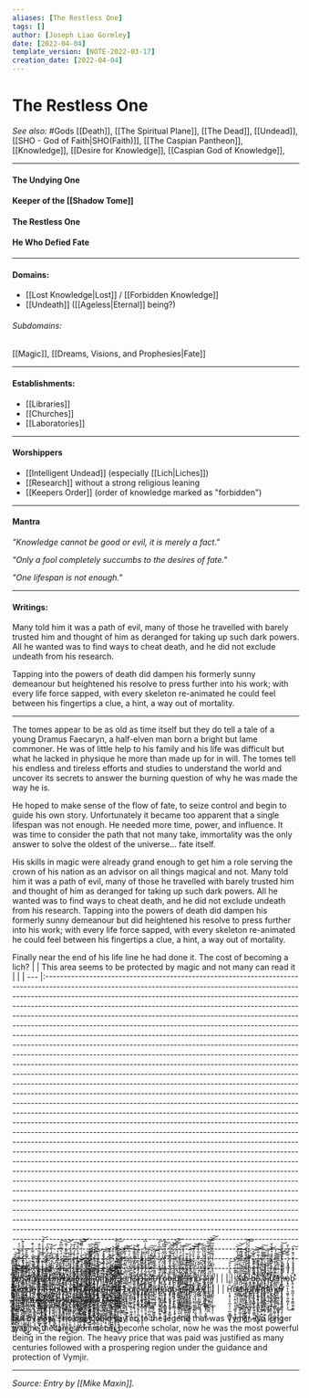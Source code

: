 ```yaml
---
aliases: [The Restless One]
tags: []
author: [Joseph Liao Gormley]
date: [2022-04-04]
template_version: [NOTE-2022-03-17]
creation_date: [2022-04-04]
---
```

# The Restless One
*See also:* #Gods [[Death]], [[The Spiritual Plane]], [[The Dead]], [[Undead]], [[SHO - God of Faith|SHO(Faith)]], [[The Caspian Pantheon]], [[Knowledge]], [[Desire for Knowledge]], [[Caspian God of Knowledge]], 
___
#### The Undying One
#### Keeper of the [[Shadow Tome]]
#### The Restless One
#### He Who Defied Fate

___
#### Domains:
- [[Lost Knowledge|Lost]] / [[Forbidden Knowledge]]
- [[Undeath]] ([[Ageless|Eternal]] being?)

###### Subdomains:
[[Magic]], [[Dreams, Visions, and Prophesies|Fate]]

___
#### Establishments:
- [[Libraries]]
- [[Churches]]
- [[Laboratories]]

___
#### Worshippers
- [[Intelligent Undead]] (especially [[Lich|Liches]])
- [[Research]] without a strong religious leaning
- [[Keepers Order]] (order of knowledge marked as "forbidden")

___
#### Mantra
*"Knowledge cannot be good or evil, it is merely a fact."*

*"Only a fool completely succumbs to the desires of fate."*

*"One lifespan is not enough."*

___
#### Writings:
Many told him it was a path of evil, many of those he travelled with barely trusted him and thought of him as deranged for taking up such dark powers. All he wanted was to find ways to cheat death, and he did not exclude undeath from his research.

Tapping into the powers of death did dampen his formerly sunny demeanour but heightened his resolve to press further into his work; with every life force sapped, with every skeleton re-animated he could feel between his fingertips a clue, a hint, a way out of mortality.

___
The tomes appear to be as old as time itself but they do tell a tale of a young Dramus Faecaryn, a half-elven man born a bright but lame commoner. He was of little help to his family and his life was difficult but what he lacked in physique he more than made up for in will. The tomes tell his endless and tireless efforts and studies to understand the world and uncover its secrets to answer the burning question of why he was made the way he is.

He hoped to make sense of the flow of fate, to seize control and begin to guide his own story. Unfortunately it became too apparent that a single lifespan was not enough. He needed more time, power, and influence. It was time to consider the path that not many take, immortality was the only answer to solve the oldest of the universe... fate itself.

His skills in magic were already grand enough to get him a role serving the crown of his nation as an advisor on all things magical and not. Many told him it was a path of evil, many of those he travelled with barely trusted him and thought of him as deranged for taking up such dark powers. All he wanted was to find ways to cheat death, and he did not exclude undeath from his research. Tapping into the powers of death did dampen his formerly sunny demeanour but did heightened his resolve to press further into his work; with every life force sapped, with every skeleton re-animated he could feel between his fingertips a clue, a hint, a way out of mortality.

Finally near the end of his life line he had done it. The cost of becoming a lich? <!--XXXXXXXXXXXXXXXXXXXXXXXXXXXXXXXXXXXXXX-->
|     |                                                                                                                                                                                                                                                                                                                                                                                                                                                                                                                                                                                                                                                                                                                                                                                                                                                                                                                                                                                                                                                                                                                                                                                                                This area seems to be protected by magic and not many can read it                                                                                                                                                                                                                                                                                                                                                                                                                                                                                                                                                                                                                                                                                                                                                                                                                                                                                                                                                                                                                                                                                                                                                                                                                |     |
| --- |:-----------------------------------------------------------------------------------------------------------------------------------------------------------------------------------------------------------------------------------------------------------------------------------------------------------------------------------------------------------------------------------------------------------------------------------------------------------------------------------------------------------------------------------------------------------------------------------------------------------------------------------------------------------------------------------------------------------------------------------------------------------------------------------------------------------------------------------------------------------------------------------------------------------------------------------------------------------------------------------------------------------------------------------------------------------------------------------------------------------------------------------------------------------------------------------------------------------------------------------------------------------------------------------------------------------------------------------------------------------------------------------------------------------------------------------------------------------------------------------------------------------------------------------------------------------------------------------------------------------------------------------------------------------------------------------------------------------------------------------------------------------------------------------------------------------------------------------------------------------------------------------------------------------------------------------------------------------------------------------------------------------------------------------------------------------------------------------------------------------------------------------------------------------------------------------------------------------------------------------------------------------------------------------------------------------------------------------------------------------------------------------------------------------------------------------------------------------------------------------------------:| --- |
|     |                                                                                                                                                                                                             ⅃̴̨̨̛̪͇̘̟̤͉̮̥͎͔͙͎͓̂͂̀̽̌̍͂̉̽̂̑̅̕͘͜͝͝o̵̡̢̡̧͎̹̩̟͖͈̖̤̲̼̟͍̓̓̋́̿̍̈́͌̅̐̒́̈́̒͘̕͜ɿ̴̢̘̬̘͇̱͙͍͇̻̞͇̣̲͉͖͑̓͐̿̅̉̽̔͒͂̍̓̒̄̆̒͊͜ͅǝ̵̢̛̛͎̦̰̩̝̱͉̜̪̰̣̟̭͖̾̊̅͌̏̉̐͗͒̃̎̑̌̕͘͠m̸̨̢̝̫̞̙̮͉͉͙̭̼̞͈̪̖̦͌̆̒̎̓͒͒̔͌́̿͛́͗͊̕̚ ̵̢̢̹̺̫̮̥͇͎̱͖̲͙̻̿́̆̃̋̇̍́̉́̇̕̚͘͜͜͠͠i̶̧̧̼͕̘̙̮̗̰͎͔̟̲̬̻̓̃̒̓̇͗̾̏́͗̌̏̃̉̑̄̕͜q̵̛̗͇͙̜̬̜̤͇̩̮͖͈͉̤̣̯̓͛̽̽͒͐̿͗̈́͋̔̾̾̍̂́͝ͅƨ̸̨̼̝͓̖̹͙̟͇̖̱̜͕͙̉͂̋̓̇̔̔̑͊̎̀͐̀̽͆́͠ͅͅυ̶̫͇̭̪̠͍̗̥̫͖̩̞̜̹͈̖̅̐̈́͋͗̍̒̈́́̓͗̌͂̚̚̚͝m̸̡̫͈̰̼̜̩̺̗̯͎̼̩̪̲͍͐̄͆̈́̀̎̒̿̄̂̄͑̒̚̕̕͠ ̶̡̬̰͉̰̼̼̣͔̝͖̙͙̝̻̮̏̾͑̊͊́̈́̒̓̈́̌̿̈͆͊͜͠ͅb̸̨̡̛̩͕̥̯͈͖̜̱̝̳̹̺̰̙̳̩͂̍̅̈́̃͑͋̇̔̀̀͌̇͗͌͝͝ó̴̢̡͓͙̮͕̮̜̱̜̺̟̙̥̰́̓͑̇̾́̂̔̉̆̌̊̀̉͘͝ͅͅͅl̴̨̛̰̮̮̟̣̜̗̟̻̦̼̪̰̮̭̀͛̊͂̈̈́̽̅̒̌̾́̃̓͑̚͠o̶̡̨̠̜̫̰̹̙̳̞̹͚̜̯̻̊͗̒͊͛͗̈́͗̾̋̄̔́̌͛͜͝͝͝ͅͅɿ̴̧̳̩͈̳͈̼̻̹͕̠͕̠̯̰̘̈́̀͒̿̐͛͌̀̐͑͗̒̿̋͜͝͝ͅ ̸̢̘̮̗͈̯͙̹̤̣̣̤̲̻͖̙̽͛͆̾́̓̊̎͛́͆͘͝͝͠͠ͅƨ̴̧̛̛̠͈̳̣̻͔͍̖̣͉̞͓̮̻̺̀̑̏͛̀͂́̈̈́͋͠͝͝ͅi̴̡̦̠͖̺͓̭͈̩̪̤͇̫̱̝̙͙̝͂͒̄̀͐͒̅͂̿͌͒̌̐̎̅̚̚Ɉ̴̨̨͈̯̹͕͇̙̮̰̳̞̠̯͂̏̄̑̊̉͋͐̇̀̒̌́̓͑͜͝ͅ ̵̡̢̯̯̭͍̟̰̱̹͕͔̺͕̬͓̆͗̈́̒̋͐́̀̃̀̆̋͊̄́̀̒͠ɒ̴̡̨̢̮̠̻̫̤̳̗̲̰̪̘̰͎͇͙̇̀̂͌̿̓̊͌̈́̂͋̑̐͂̕͘m̴̨͚̘͚̪͈̙̲̩̲̹̟̻̳͇̪̤̆͗̎̾̽͗̏̀́̉̽̆͐̚͘͜͝͝ǝ̸̨̡̨̤͖̟̗͍̲̠̺͚͕͔̏͛͌̂̓͗̅͐̾̂͂̍͊͊͘͘͜ͅɈ̸̢̛̭̺̯̜͚̘̜͈̠͈̮̹̪͊̿́̅͐́̈́̏̓͛͋́̕̚͝ͅͅ,̸̧̨̧̛̗̲̱͉̯̪̮̺̞̩̲͈̥̹͂́͒̿͋̿͐̔̈́̋̎̋́̀́͊͝ͅ ̶̢̧̰̼̬̗͕̲̲̜͚͚̪̭̮͚̊͒̔̈́̔͋͒͐̂̐͑̅́̄̒̚͝ɔ̷̢̡̘̭͈̟͙̝̙̳̣̰͓̦̭̒͆͆͛͒̀̍̀̈́̂͂͋̚͠͝͠ͅo̵̫̲̺̭̱͍̰̝̙̯̘̻͙͕̟̳͑̎̆͗̒͌̽̑͑͑́͂͂͛͝͝ͅn̵̛̛̛̲̘̦̭̯̤͓͍͖̘̥̩̰͚̺̉͗͊͐͒̈̇͂̐̎̀͗͋̚͜͠ƨ̴̛̥̱̘͙̩̲̪̼̘̱̺̲̜̙̊̀̀́̌͂͒͌̈͒̉̂̑͛̑̕͝ͅͅͅǝ̶̧̡̛̦̯̤̜͚̺͍̥̝̙̮̺̀̓̈̊̋̈́̏͊̎̔̏̅̆͑͒͂͘͜ɔ̵̨̲͇͙̯̥͕̭͈̟͖̼̘̬̀̃̀͑̋͋̌͆̄̌̋͐̾̇̚͘ͅɈ̶̳̜̝̱̤̗̗̳͙̺̜̗̠̠̻̮̊̈́̿̊̍̓͗͐̎͆̈́͊̉͑͆̍ǝ̷̢̛̥̘͉͚̰͎̪̭̼͕͚͇̻̈́̈́̎̒̂͛̉̊̍̍̃̎͂͘͜͠͠Ɉ̶̛̛͎̼̜͕̮̲̜̳̩̰͉̦̖̼̳̻̮͆̈́̊͊́̿́̃̑̆͛͒͘̕ῦ̶̨̦̰͓̣̼̪̫̣̫̣͎̹̱̝̜̓̒̇̀̅̀̒̈́͗̍̔͘̕͝ɿ̸̡̢̧̡̧̭̗̣̱̪̦̣̠̠̣̟͋͐̈́͒͗̀̿̑̾̏̀̓͆̔̂͘͘͝ͅͅ ̷̡̢̧̡̧̧̙̬͉̯̪̬͍̭̲̩͙̆̽͐̏͒͒̈̉͆̂̔̈́͒̈́͜͠͠ɒ̷̢̧͉̘͎̫͙̰̱͙̬͖͍͓̻̺͉̔̊̿̌̾̏̀̈́̓͆̐̾͊̽̑̒̚ͅb̵̝̝̣̝͙͚͙̝̗̣̘̱̗̘̦͚̩̑̈́͂͋̀͗̐̉͊̿̍͆̋͝͝͝͠i̵̢̨̧̗̮̮͚̲͈̳͔̣͎͙̼̭͂̅̋́̀̆̓͗͐̈́̓̑̆̀͂͝͠q̸̬̪̼̠̖͍͇̳̱̹̻͖̙̝͇̦̂̈́̽̽̾̈́̄̍̈́̈́̏̆̉̑̕͘͘i̸͎̳̦͚̝̟͇͕̯̞̖͖̹̪̯̥͛̃̀͂̌̓͒̓́͒̈́̊́͘̕͝ƨ̶̢̢̛͙͉̣̰̬̮̤̪̬̯̬͈̬͍͍̘̓̽͛̌̒̂̒͒̊̏̉͐̽̎͝͠ɔ̵̧̛̛̛͖̪͈̮̬̥̱̥͉͔̳̮̰͚̆͆͊̀̏̉̀̒͂͊̐͊̕͜ͅi̷̦̠͍͍͖͍̻̺̭̙̣̱͚̘̪̲̘̓̈́͂̌́̿̆̔̑͂͑͆͝͝͝ͅņ̸̡̨̢͓̣̠̦̤̣͕͕͉̞͔͕̬͙̀̿́̈̆͂̾̌̓͒̊̋́͊̚͠͠͠ϱ̴͈̲̞̟̲͓̻͇̜͙̭͚̬͎͇̠͒̓́̈̓͋̆̇͌̃̊̅̓̾̾̕ ̴̢̧̖̮̱͓̫̯͕̞̠͕͎̪͛̿͊̄͆̒̈͑̀́̔͑̾͋̃͘͜ͅǝ̷̢̢̧̛̟͉̻̙̲̠̮͍͙̼̗͍͉̎̓͗̈́̔͐̏̔̊̔̀̄͗̄͝l̷̢̢̢̬̦̭̼̜̻͇̼̬̗̺̝̳̺̪̊̇͒̆̃̒͂̒͒̈́͊͋̀́̅̏͝ĭ̸̤̮̜̝̹̙͎̺̫̹͉̫͇͔͐͋̈́͊̌̔̓̾͒̓́̆̾̒̐͜͝͠ͅɈ̸̨̡̦̜̱̝͓̺̭̜̜̹͔̥̠̞̩́́̒͐̃͆͗́̓́͌͋̊͋̅̿̚ͅ                                                                                                                                                                                                             |     |
|     | ƨ̵̢̢̛̣̱͙̟̠̳̙͙̩̗̗̮̰̪̾̆̐̉͑͊̈́̋̈́̓̏̓̏͘̕͝͝ǝ̷̢̡̧̻̥̱̹̰̬̦̘͓̖̰̤͚͍͐̉̃̾͐̽͑̍̇̌͒̽͊̚͘͘͝b̴̧͚̟̘̖͖̝̦͈̩̣̙͍͈̗͈̋́͑̔͗̄̈́̈́̓͐̓̆́́̀́͝ ̵̨̢̗̜̜̻̲̳̭̼̣͙͎͎͎̟́̈̑̀̓͒̎̉̄͋͐̾̍̓̔̈́͝ḅ̴̡̧̛̪̱̬͕̹̟̟̖̥͚͔̤̭͂̋͂͊͛̀̇̐̇̈́͊͒̚̚͝͝ȍ̵̧̧̻̯̪͇̥̗̲̥͔̩̮̞̳̪̙̃̋͗̃͒̉̌̑̍́͊͋̑͜͝ ̸̨̨̛͕͇̪̥̖̭̲̝̹̳͈̞̖̟̺̄͛̌̃̓̏̂̏̓̏͛͂͌̈̏̑͠ǝ̵̢̛̥͓̱̗͕͚̥̟̱̮̪̖̳̲̐͛̄̾̆̍̃̔̈̓̄͐̊͘̚͜͜͝ͅi̸̡̧͖̳͖͈͈͕͇̗̗̲̠̠̟̟͎̬̅́̑͒̓̌̈̊͂̏̆̏͗̚͘͠͝ῠ̸̡̨̛͍͎̘̹̮̰̮̹̝͍̖͓̆͊̈́̈̀͛͆̐͛́͛̊͒̍̀̆͜ͅƨ̷̛̺͉͉͎̩̻̭̺̜͍̥͍͇̞̙͑̈̀̔̏̓̇͆͒̄̀͌̓̕̕͜͠ͅͅm̶̡̱̮̞̲͇̘͕͙̰̤̖̬̼̠͖̃͌̾̽͒̾̆̋̀̀̒̋͐̑̄̐̕͝ǫ̷̡̰͕͎͓͖͈̜̰̹̻̝̗̣̦͑̔͛̄͆͒̀̍́́̿̊́͂̀̂͜b̴̢̛̭͔̯̜͚̪̞̹̝̟̯̳͈͈̮̳͋̈́̑̔̌́̀̌̈́͊̓̀̕̕͠ ̴̡̨̛̹̹͖̳͉̺̹͎̬̞͉̩͈̭̗͙̄̌̍́̓́̀͋͗̒̉͌͊͗̚̕Ɉ̵̛̥͚̖̫̖͈̘͎̘͇͓̼̳͓̑̍̃̾̄͑̈̊̆͛̆͊͑̏̅̉͘͜ͅͅǝ̵̨̨̢̛͙̗̙̦̫̖͓̱̘̫̙̳͈̺͙̒̈́̎̄̄͋̏̀̅͋̓̔̌͘͠m̵̧̧̛̛̝͉͉̣̙̖̦̺̱͔̘̞̼͈̈́̂͒͑̏͛̇͊͂̀̑́̎̅͋͠ͅq̸̧̧̢̨͈͙̻̜̰̭͍̲̳͍̦̹͕́̃̋̒̒̅̄͒̂̾̅̂͆͘̚͠ò̶̧̡͎͔̙̙͎̼̖̟̘̫̖̭̩̍̎̊́̋̾͊̔͐̌͊̐͗̅͘͝ͅɿ̴̢̡̛̛̫̳̬͕̝͖̜̞͚̹̜͔͈̖͐̐̌͆̔̋̉͛̊̃̾̋͆̅̈́͜ͅ ̶̨̲͉̙͎̬̱͕̮̰̞̜̞͎̹̀̓̎͌̀͊͛͂͂͂̈̈̈͋̎̓͜ͅͅī̷̧̧̖͔͇̰̠͇̥̦̙̳̙̳̉́̆̒̾̊̐̐́̇̍͘̕̚͝͠ͅņ̶̨̨͙̬͔͈͙̺̞̺̠̱̟̙̟͗́̓̈́͌̏̀͌̈́̉͂͒̄̃͘̚͠ɔ̶̨̟̬͎̺̖̹͔̟͕̠͙̹͈͍̖̯̎̈̊̀̐̌̔̒͐̂́̂̀̍̈́́͆̚ͅi̸̱̻̭̤̳̪̪̪͖̞͚͕͍̫̠͖̯͋̔̿̊̓̈́̓̑͆͛͑̅̀͘͘̚͠ͅb̴̨̡̟̗̮̠̲̼̳͈̤͕̣͕͈̑́́̈̏͛̄̈́͋̽͛͆̆́̏̋͜i̷̧̡̛͎̙̱̟̫̗͚̥̖̥͈͚̖̼̫̽͂̽̐̔̌̃̀̂́̀̈́͠͝͠ͅb̷̡͎̖̗͓̟͍͍̮͖̖̭̘̥͍̻́͆̎͊͊͌̇͛̽̄̾͐͊̇͗̐͘͝ϋ̷̡̖̦̗̰̯̻̘̪̪͎̖͈̗̺̥̈́̾͂̍̀̈́̍͒̈́̽̾̄̈́̚͝n̶̛̛̦̱͕̥̻̻̩͈̖̜̞̰̗̝̭̲̪͍̓̓̈́̆̔̄͌̒̈́̍̾̂̕̚͘͝Ɉ̷̨̨̲̞̫̘͍̳̺̲̠̦̻̱̱̙̠͗͊̽̓̒̋͒̋͛̐̋̍̇̇̇̕͘ ̷̛̯̠̼̺̰͉̯̱̰̖͓͚͙̭̗̰͙̀̍͋̈́̐̈́̒̇̐̓̚͝͝͝υ̸̨̨͚̯̟̝̬̰̞͎̠͉̯͈̪̼̲̎̏̋̎͂́̂͌̅̐̊̌̕͜͝͠͝Ɉ̷̢̰̟̭̘̻̦̘̙̹͙͙̩̩̭̰͒̄̏̿́̀͋̄͑̈̌͌̇̉͘̚̕͘͜͜ ̶̨̢͚̪͍͍̫̟̰̣̣̬̮̮͉͕̅̋̓̌́̈͛̈́̓͂̆͆̇̾͑͘͘͜ļ̵̡̡̗̞̞̥̮͉̼̻̼̙̲͚͓͔͉̄̉͒̂̋͛̌̔̎̅͋͗̒̈́͂̈́́̚ɒ̷̧̧̠̖̙͓̪̟͙͉̪͚͖̄̋̊̓̓͌̿̀̽̿̈̋̔̆͘͜͜ͅd̸̢̢̯̳̤̖̤̠̗͎͚͕̭̭͎̈́̈́̿̌̋̄́̂́̒̅̎̓͛͗͆͜͝ͅő̵͚̲͇͔̖̯͖̗̪͕̪̬̯̭̜̙́̈́̓̾͌̍̄̋͂͐͊́̃́̂̓͠ͅͅɿ̶̛̛̻̭͚̰͖̪̭̯̱̝͉̬̯͉̰͓͑́̂͐͗́͛͒̈́̌̑̅͛̐͠͝ǝ̸̡̛̮̼̲̩̻̜͎̼̳̖͚̰̞̩̆́͊̏̑̈́̎̾̊̒̒̒͗͂̕͘͜ ̸̧̢̲͎̬̱͔̞̦̯̟͖̣̭̻̳͙̈́̐̈̓͑́̒̽͂͂̑̍̚̕͜͠͝͝ǝ̵̠͙̺̪̲̟̺̮̲̥̠̣͕̗̦̖͚̿̈́̿̏̂̐͒͆͛̈́͐͗͑͛̊̅̋̕Ɉ̵̰̬͔̜͓͓̼̼̝͉̳͍͉͙̬̰̞̍̂͆͒̄͛͂͒̍͌͌̊̋͆͘͠ ̴̡̛̛͉̘̝̟͓̫͔͕̜̱͇̃̓͋̒͐̃̽́̿̀̇̈́̒̈́̎͜͜͝ͅb̷͖̰̗̝̗͍̞̜͓͓̘̫̲̣̖͙͚͈̔̋̀̓̆̒̅̎̈́̀̓͆̏̋̚͘ờ̷̠̭̱̮̩̭͖̦͈̦̙̫̫̱̟̘͎͑̾͗̏̈́͊̊̃̋̄̓͛̀̀ͅl̸̡̡͓̯̘͓̣̥͕̙͕̩̤̣̯̹̈́͋̽͑͗̽͒̎̈́͂̑̿̌̽̓͘͠ͅǫ̸̨̡̨̥̼̹̥̗̫̥̙̝̪̦͙̻̋͂̃̄̑̄̆̅͆̓̔͌̚͠͝ͅɿ̸̢̧͕̬̟̮͓̳̹̙̜̩͕̝͉͔͎̓̋͐̇̽̈́͐͑͊̃̔̋̿̌͛̑̚͝ͅǝ̸͇̰̬͓̲͈̻̳̲̦̗̯͕̱͔̗͍̐̈́̂̂̿́̆̀͗̽̆̔͘͝͝͝ ̵̡̨̧̱̮̩̻̞̖̞͕̪̣̪̖̦͂̐͐̔̇͐̉̋̿̀̿̈́̀̈́͘̕̚̕͜m̶̨̡̥̬̥̫̻̯͓̭̖̰̲͚̝̝̾̉̐̓͋̔͋̍͒͌̒̍͒́̀̕͘͝ͅɒ̵̙͔̜̘͕̮̣̰̟̮̳͉̱͍͎͎͒̈̌̔̂̆̍́́͊̓͑̈́̕͘ϱ̴̡̧̧̢̛̲͕̤͍̭͉̫̰̫̼͚̰͍̓͆̔̋̍́̿̀͆͗̓̀̽̊̄͝n̸̡̢̛̛͎̮̥̟͎̭̦͔͙̘͇̹̟͑̂̒̿̐́̐̈́͋̉͂̇͌̍͝ͅɒ̴̧̡̩̟̮̠̙͈͖̞͙͙̬̣̜̹̈́̈̄͆̑͌̌̓̌̓̄͋̇͌͘͝ ̷̨̛̖̼̟̞̗͖̳̤̠̝̯̺͕̥̼͑̿̌̔̅̓̄́͐́̐̊̓̒̚ɒ̶̢̨̛͍͚͎̩̪̻̗̬̥̩̜̰̟̫͗̑͒̌̎̃͒̒͗̎̇͌̏̕͠ľ̵̨̧͕̻̗̻̹̼̞̞͙͓̠̲̹̥͛͐̇͂͛̽͐̆̀̈́̊̚͘̚̕͝͠ͅį̷̨̢̛̹̩̮̗͓̞̤͚̺͕̝̠͓͍̎̿͐͑̑̂͗͊́̋̅͊̐̚̚p̸̢̛̞̺̣̣̲͎̭͔̰͖̮̝͈͚̦͈̫̀̐̌̉͊͋́̎̌̓̃͆̈́̚̚ὺ̶̨̡̛̬͓͓̰̘̯͍̻̭͕̮̈́͒̑͌͂̐͛͛̎̍̒̈̚ͅͅɒ̷̡̛͖̜̤͎̘̺̘̹̥̥̭̤͓̣͒͒͐̑̈́́́͆͑̾͆̆͘̕͠ͅ.̸̢̨͎̭͈̦̤̻̲̬̟̤͕̠̳̑̓̆̓̋̍̈́̑̽̋̓̊̽̈́̎̚͜ͅ |     |
|     |                                                                                                                                                                                                                                                                                                                                                                             H̵̨̧̛̛̘̠̗͎̲͕̜̠̦̲͚̱̟̦͉̎̏̽̇͗̇́̂̍̇̀͐̌͝ͅɒ̶̣͉͈͔̼͕̭͕̣̩͇͓̖̬̠͇̠̄̌̎̓͒̾̀͊͊͋̑͑͗̆͘̕͜͠͠d̸̫̭̳͔̘̗̝̥̫͈̱̥͚̞͉̞̀̓̃̊̓̃̔̔̋̊̓͌͗̀̃̓͆̅ͅͅḯ̴͔̭̤͖̮̗͔̫̭̯͈̪̯̳͚͈̙͒͛̽̈́̈́̃̌͌̒͛̆͠͠͝͝Ɉ̶̨͇̦͓͙̮̜̺̗̙͚͓̱̭̟̼͑͂̈́͌̈̐̂̔̊̾̏̏̾͋͂͘͜͝ɒ̷̨̡̢̢̛̠̘̼̠̻̺̳̼̥̗̮̂́̉̈́̓͋̎̃͆̃̀̔̀̌͌͜n̸̢̢̢̬̣͈̺̖̲̜̱̭̼̳̹͚̲͙͌̃͂̐̅̆̀̑́̈́̑̿͊͆͘̕Ɉ̸̧̨̧͍̜̤̯̱̙͍͍̙̘͓͙͚̼̏̾̃͑̈͒̆̾̀̌͌̏̆͘̚͠ͅ ̵̢̢̢̨̟͚͎̥̥̪̹̮̟̰͕̰̽̄̐̔̈̿̎̉̽̀̈͊̈́̔͠͠ͅm̴̡̢̧̨̛͎̣̰͓̗̩͇̟̮̼͕̰͖̒́̀̀̂̄̄̏͆̈́̉͘̚͘͝͠o̷̧̡͔͍̫̟̖̮̼͓͈̥̼͚͉̪̝̎͐̆͋̾̽̄̃̓̋͛̒̿̃̆͂͜ɿ̵̢͇̪̟̳̩̗̜̞̦̳̜̼͚̋̏̐͑̈́͂͌͌̈́͗̉̀̉͘͠͠ͅͅd̸̡̛͔͚̠͈͎̲̹̞̲̺̭͎̟̜̥͎̈͋̆͌͊̈́̿̍͌̏͆̌̐͒͘͜͠͝i̸̢̡̨̡̡̢͓̗̱̯͉̥̦̤͎̖͋͒́̆̐͗̆͌̌̑̎̈́̇͊̅̕͝͝ͅ ̶̧̛̼͙̥̲̞͓̪̟̼̗͎̜̺̜̣̰̈́̇̆͒̃̋̈͛̂͛̏͂͆̓̎͝͝Ɉ̶̨̡̲̮̩̱̠̤͎̤̬̯͇̣͇̰̩̱̅͌͆͊̏͛͊̇͗͌̑̊͂͘͝͝͝ɿ̵̡̨̧̢̧̠͖̮̝͕̮̹̬̖͚̟͔̗̈̈́̾͂̇͋͐͌̂̾́̿̑̍̋̽͋̍i̵̧̦̲̱͔̱̹̩͓̩̻̯̬̭̮͂̋̐͗͐̓͑̃͑̐̀̊̕͘͝͠͠ͅƨ̷̢̨̬̯͈̦̘̬̯̰̗̦̠̯̰̝̔̓̊̈̂́͛̌̆̀͌̄̽͊̊͘͝͝Ɉ̸̢̨̙̰̖̞͙͔̮̹̼̭̳̭̞͇̅̃̌̇͒̋̂̔̈͗͐̌̃̐͘̚͜͜͠i̸̧̼̣̟̹̝̠̟͕̠̠͎̺͕͗̆̐͐̈́̉́̋̈͒̇͌̉͗̔̚͘ͅp̵̨̛͙̳̗̖͙͈̘͈͕͎̬͇͙̼̬̃͗͐̅̒͌̇̂̅̂̏͌͑̈̅͝͝ͅυ̶̨̨̗̣̖̲͓͇̜̥̝̹̞̞͓͇̌̈́̽̈̆̀̿͌̽̂̑̀̓͑̉̚͘ǝ̵̡̢̛̝̳̠̬̜̺̺̻͈̬̬̖͙̯͓́̍̎̀̒̐̑͊̐̀́̈̇̓͜͠͝ ̸̢̡̧̛͉̣̣̘̗͉͎̠̼̗̤̘͚̒̒͑́̆̈́̐͌̎̇̓̍̚̚͠͠ƨ̴̨̛̱̺͎͇͍̥̲̱͎͉͚̘̱̙̈͋̾̂̽͐̎̀͐̃̿͊͐̚͝͠ͅǝ̶̛̯̲̰̮̹̝̦̦͙̭̱̳̹͊͌̈́̽̇͋͑̽̐̍̀̿̋̿̚͜͜ͅn̸̡̡̛̟̹̤̭͔̜͔̭͙̪̙̻̼̈̄̆͊̒̀͗̐̊̏͒̄̀̐͑͜ǝ̵̧̖̳̰̠̬͔͔̱̝̯͓͎̝͎͓͓̓͗̌̈̀̓̑̔̿͆͗̾̿̑̈́͘ɔ̸̨̨̩̙͙̟̻̞͈̟̠̠̳͙̫̾̌͑̽̿̔̉̓̅̈́̐́͒̈́̂͘͠͝ͅɈ̵̧̛͉̖͕̬͙̠̝̙̥͉̖̙̙̩͚̀́̐̏́͛̍̍̉̈́̉̿͂͘̚̚͜υ̷̡̨̜̺͇͈͉̠̦̱̦̗̱̱͕͎͒́͐̍͌͑́̿̊́̓̉̉̂̃͋͘͜͜ƨ̷̨̛̯̱̬͖̠̠͎͓̖̪̠̗̫̘̐̃̓͌̅̅̑̿̉́̐̆͘͜͠ͅ ̸͇̩̩͙̠̭̳͎̗͉̯̤̖̻̲͋͗̃̿͌͌̈́̏̀̇̆͂͒͐͛̂͌͠ͅǝ̴̛̬̦͖̺̱̤̼͉̘̩͖̲̦͓̮̒͌͐̇̆̇̑̅̾̔̏̅͑̒̏Ɉ̴̧̢̛̱͔̪̻͕̮̫̫̥͙͓̬̣̈̋̈́̒̎̾͒͛̈̏̅̎͠͝ ̵̛̣̦̙̟̜̤̮̬͙̝̱̲̙͉͙̹̑͒̒̏̈́͛͗̋̄̈́͛̈̈́̏̈́̽͘ņ̸̛̩̯͔͇̻͍͇͇̟̫̥̰̞̐̃̍̄̄̓͐̄͋̀̊́̅͌̚͝͠ͅͅǝ̸̫̻̰̫͇̯̝̭̳͕̱͓͇̖̫̦̐̓͊̅͛̂͌̔͋̈́̅̾͆͂̚͠͝͝ͅɈ̵̧̛̺̰̦̻̻͔̤͚͓̱̺͚͙͇̇̒̃͒̃͐͑̊̆͆͐̊̆͝͝ͅὐ̵̧̪̲̠̲̖͚̬͇̜̤̤̠̱̜͙̈̿͗̇͋̓̎̋̂͗͊́̚̚ƨ̸̧̡̢̲̫̤̱̭͓͚̘̖̟̞̪̣͑͊͌͌͛̇͆̑̒͐̒̕͜͝͝͝͠ ̶͔̤͎̣͍͍̖̩̝͈̠͈̪̖̼̠̉̓̒̽̍͌̓͂͆̄̒̓̅̚͠͝͝ǝ̵̨̢̢̡̖͕͇̺̬͉̺͖̳̦͎̽̆̅́͑̓̀͑̈́̆̈́̒͐̽̎̋̚͜Ɉ̴̨̠͖̝̣̮̩͈̥̟̱͈̘̤̰̱͛̀̔͆͆͂̂̈́̋̂̇̀̂̋͗͜͜͝͠.̵̧̛̪̲̥͔͎̣͙̞̯̥̖̬͕̙̦̠̑̈́̃͆̔͒̀̆͊̒̈́͌̀̃̾͘ͅ                                                                                                                                                                                                                                                                                                                                                                              |     |

<!--(This area seems to be protected by magic and not many can read it), --> but by now… no one could say no to the legend that was Vymjir. No longer was he the lame commoner become scholar, now he was the most powerful being in the region. The heavy price that was paid was justified as many centuries followed with a prospering region under the guidance and protection of Vymjir.

___
*Source: Entry by [[Mike Maxin]].*

